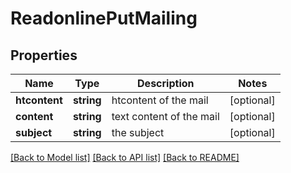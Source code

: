 # ReadonlinePutMailing

## Properties
Name | Type | Description | Notes
------------ | ------------- | ------------- | -------------
**htcontent** | **string** | htcontent of the mail | [optional] 
**content** | **string** | text content of the mail | [optional] 
**subject** | **string** | the subject | [optional] 

[[Back to Model list]](../README.md#documentation-for-models) [[Back to API list]](../README.md#documentation-for-api-endpoints) [[Back to README]](../README.md)


